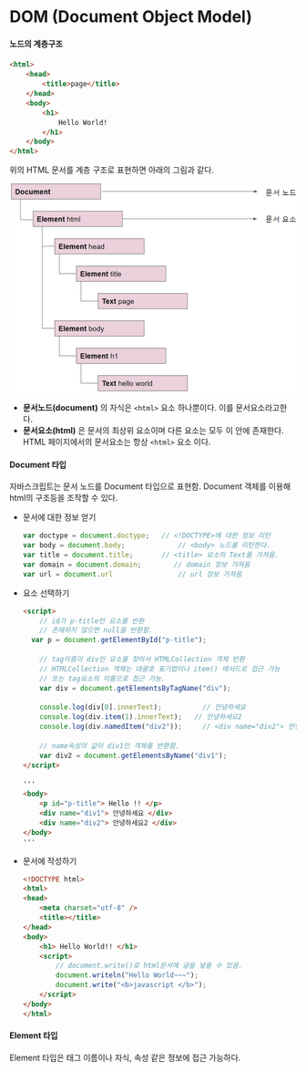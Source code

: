 # DOM (Document Object Model)



#### 노드의 계층구조

```html
<html>
    <head>
        <title>page</title>
    </head>
    <body>
        <h1>
            Hello World!
        </h1>
    </body>
</html>
```

위의 HTML 문서를 계층 구조로 표현하면 아래의 그림과 같다.

![계층구조](images/dom1.png)



- **문서노드(document)** 의 자식은 `<html>` 요소 하나뿐이다. 이를 문서요소라고한다. 
- **문서요소(html)** 은 문서의 최상위 요소이며 다른 요소는 모두 이 안에 존재한다. HTML 페이지에서의 문서요소는 항상 `<html>` 요소 이다.



#### Document 타입

자바스크립트는 문서 노드를 Document 타입으로 표현함. Document 객체를 이용해 html의 구조등을 조작할 수 있다.

- 문서에 대한 정보 얻기

  ``` javascript
  var doctype = document.doctype; 	// <!DOCTYPE>에 대한 정보 리턴
  var body = document.body;      		// <body> 노드를 리턴한다. 
  var title = document.title; 		// <title> 요소의 Text를 가져옴.
  var domain = document.domain;        // domain 정보 가져옴
  var url = document.url				// url 정보 가져옴
  ```

  

- 요소 선택하기

  ``` html
  <script>
      // id가 p-title인 요소를 반환
      // 존재하지 않으면 null을 반환함.
  	var p = document.getElementById("p-title");
      
      // tag이름이 div인 요소를 찾아서 HTMLCollection 객체 반환
      // HTMLCollection 객체는 대괄호 표기법이나 item() 메서드로 접근 가능
      // 또는 tag요소의 이름으로 접근 가능.
      var div = document.getElementsByTagName("div");
  
      console.log(div[0].innerText);		  // 안녕하세요
      console.log(div.item(1).innerText);   // 안녕하세요2
      console.log(div.namedItem("div2"));	  // <div name="div2"> 안녕하세요2 </div>
      
      // name속성의 값이 div1인 객체를 반환함. 
      var div2 = document.getElementsByName("div1");
  </script>
  
  '''
  <body>
      <p id="p-title"> Hello !! </p>
      <div name="div1"> 안녕하세요 </div>
      <div name="div2"> 안녕하세요2 </div>
  </body>
  '''
  ```



- 문서에 작성하기

  ``` html
  <!DOCTYPE html>
  <html>
  <head>
      <meta charset="utf-8" />
      <title></title>
  </head>
  <body>
      <h1> Hello World!! </h1>
      <script>
          // document.write()로 html문서에 글을 넣을 수 있음.
          document.writeln("Hello World~~~");
          document.write("<b>javascript </b>");
      </script>
  </body>
  </html>
  ```

  

#### Element 타입

Element 타입은 태그 이름이나 자식, 속성 같은 정보에 접근 가능하다. 



